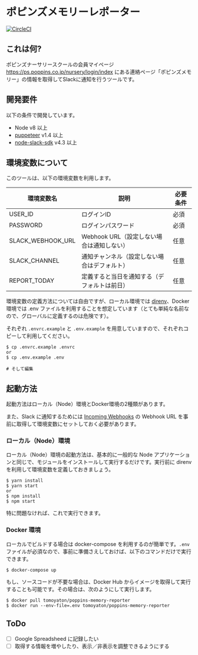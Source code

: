 # ポピンズメモリーレポーター

[![CircleCI](https://circleci.com/gh/tomoya/poppins-memory-reporter/tree/master.svg?style=svg)](https://circleci.com/gh/tomoya/poppins-memory-reporter/tree/master)

## これは何?

ポピンズナーサリースクールの会員マイページ https://ps.poppins.co.jp/nursery/login/index にある連絡ページ「ポピンズメモリー」の情報を取得してSlackに通知を行うツールです。

## 開発要件

以下の条件で開発しています。

- Node v8 以上
- [puppeteer](https://github.com/GoogleChrome/puppeteer) v1.4 以上
- [node-slack-sdk](https://github.com/slackapi/node-slack-sdk) v4.3 以上

## 環境変数について

このツールは、以下の環境変数を利用します。

| 環境変数名 | 説明 | 必要条件 |
| -- | -- | -- |
| USER_ID | ログインID | 必須 |
| PASSWORD | ログインパスワード | 必須 |
| SLACK_WEBHOOK_URL | Webhook URL（設定しない場合は通知しない） | 任意 |
| SLACK_CHANNEL | 通知チャンネル（設定しない場合はデフォルト） | 任意 |
| REPORT_TODAY | 定義すると当日を通知する（デフォルトは前日） | 任意 |

環境変数の定義方法については自由ですが、ローカル環境では [direnv](https://github.com/direnv/direnv)、Docker 環境では .env ファイルを利用することを想定しています（とても単純な名前なので、グローバルに定義するのは危険です）。

それぞれ `.envrc.example` と `.env.example` を用意していますので、それぞれコピーして利用してください。

```
$ cp .envrc.example .envrc
or
$ cp .env.example .env

# そして編集
```

## 起動方法

起動方法はローカル（Node）環境とDocker環境の2種類があります。

また、Slack に通知するためには [Incoming Webhooks](https://my.slack.com/services/new/incoming-webhook) の Webhook URL を事前に取得して環境変数にセットしておく必要があります。

### ローカル（Node）環境

ローカル（Node）環境の起動方法は、基本的に一般的な Node アプリケーションと同じで、モジュールをインストールして実行するだけです。実行前に direnv を利用して環境変数を定義しておきましょう。

```
$ yarn install
$ yarn start
or
$ npm install
$ npm start
```

特に問題なければ、これで実行できます。

### Docker 環境

ローカルでビルドする場合は docker-compose を利用するのが簡単です。`.env` ファイルが必須なので、事前に準備さえしておけば、以下のコマンドだけで実行できます。

```
$ docker-compose up
```

もし、ソースコードが不要な場合は、Docker Hub からイメージを取得して実行することも可能です。その場合は、次のようにして実行します。

```
$ docker pull tomoyaton/poppins-memory-reporter
$ docker run --env-file=.env tomoyaton/poppins-memory-reporter
```

## ToDo

- [ ] Google Spreadsheed に記録したい
- [ ] 取得する情報を増やしたり、表示／非表示を調整できるようにする
